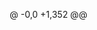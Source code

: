 @ -0,0 +1,352 @@
<!DOCTYPE html>
<html lang="en">
<head>
    <meta charset="UTF-8">
    <meta name="viewport" content="width=device-width, initial-scale=1.0">
    <title>URL to QR Code Generator</title>
    <style>
        * {
            margin: 0;
            padding: 0;
            box-sizing: border-box;
        }
        
        body {
            font-family: -apple-system, BlinkMacSystemFont, 'Segoe UI', Roboto, Oxygen, Ubuntu, Cantarell, sans-serif;
            background: linear-gradient(135deg, #667eea 0%, #764ba2 100%);
            min-height: 100vh;
            display: flex;
            align-items: center;
            justify-content: center;
            padding: 20px;
        }
        
        .container {
            background: rgba(255, 255, 255, 0.95);
            backdrop-filter: blur(10px);
            border-radius: 20px;
            padding: 40px;
            box-shadow: 0 20px 40px rgba(0, 0, 0, 0.1);
            max-width: 500px;
            width: 100%;
            text-align: center;
        }
        
        h1 {
            color: #333;
            margin-bottom: 30px;
            font-size: 2.2em;
            font-weight: 700;
        }
        
        .input-group {
            margin-bottom: 30px;
        }
        
        label {
            display: block;
            margin-bottom: 8px;
            font-weight: 600;
            color: #555;
            text-align: left;
        }
        
        input[type="url"] {
            width: 100%;
            padding: 15px;
            border: 2px solid #e0e0e0;
            border-radius: 12px;
            font-size: 16px;
            transition: all 0.3s ease;
            background: white;
        }
        
        input[type="url"]:focus {
            outline: none;
            border-color: #667eea;
            box-shadow: 0 0 0 3px rgba(102, 126, 234, 0.1);
        }
        
        button {
            background: linear-gradient(135deg, #667eea 0%, #764ba2 100%);
            color: white;
            border: none;
            padding: 15px 30px;
            border-radius: 12px;
            font-size: 16px;
            font-weight: 600;
            cursor: pointer;
            transition: all 0.3s ease;
            width: 100%;
        }
        
        button:hover {
            transform: translateY(-2px);
            box-shadow: 0 10px 20px rgba(102, 126, 234, 0.3);
        }
        
        button:active {
            transform: translateY(0);
        }
        
        .qr-output {
            margin-top: 30px;
            padding: 20px;
            background: white;
            border-radius: 12px;
            box-shadow: 0 5px 15px rgba(0, 0, 0, 0.1);
            display: none;
        }
        
        .qr-output.show {
            display: block;
            animation: fadeIn 0.5s ease;
        }
        
        @keyframes fadeIn {
            from { opacity: 0; transform: translateY(20px); }
            to { opacity: 1; transform: translateY(0); }
        }
        
        canvas {
            border: 1px solid #e0e0e0;
            border-radius: 8px;
        }
        
        .download-btn {
            margin-top: 15px;
            background: #28a745;
            font-size: 14px;
            padding: 10px 20px;
            width: auto;
            display: inline-block;
        }
        
        .download-btn:hover {
            background: #218838;
            box-shadow: 0 5px 15px rgba(40, 167, 69, 0.3);
        }
        
        .error {
            color: #dc3545;
            font-size: 14px;
            margin-top: 5px;
            text-align: left;
        }
        
        @media (max-width: 480px) {
            .container {
                padding: 30px 20px;
            }
            
            h1 {
                font-size: 1.8em;
            }
        }
    </style>
</head>
<body>
    <div class="container">
        <h1>🔗 QR Code Generator</h1>
        
        <form id="qrForm">
            <div class="input-group">
                <label for="urlInput">Enter URL:</label>
                <input 
                    type="url" 
                    id="urlInput" 
                    placeholder="https://example.com"
                    required
                >
                <div id="errorMessage" class="error"></div>
            </div>
            
            <button type="submit">Generate QR Code</button>
        </form>
        
        <div id="qrOutput" class="qr-output">
            <canvas id="qrCanvas"></canvas>
            <button id="downloadBtn" class="download-btn">Download QR Code</button>
        </div>
    </div>

    <script>
        const form = document.getElementById('qrForm');
        const urlInput = document.getElementById('urlInput');
        const errorMessage = document.getElementById('errorMessage');
        const qrOutput = document.getElementById('qrOutput');
        const qrCanvas = document.getElementById('qrCanvas');
        const downloadBtn = document.getElementById('downloadBtn');
        
        function isValidURL(string) {
            try {
                new URL(string);
                return true;
            } catch (_) {
                return false;
            }
        }
        
        function showError(message) {
            errorMessage.textContent = message;
            errorMessage.style.display = 'block';
        }
        
        function hideError() {
            errorMessage.textContent = '';
            errorMessage.style.display = 'none';
        }
        
        // Use Google Charts API to generate QR code
        function generateQRCode(url) {
            const size = '300x300';
            const qrUrl = `https://api.qrserver.com/v1/create-qr-code/?size=${size}&data=${encodeURIComponent(url)}`;
            
            // Create an image element
            const img = new Image();
            img.crossOrigin = 'anonymous';
            
            img.onload = function() {
                // Set canvas size
                qrCanvas.width = 300;
                qrCanvas.height = 300;
                
                // Draw the image on canvas
                const ctx = qrCanvas.getContext('2d');
                ctx.clearRect(0, 0, qrCanvas.width, qrCanvas.height);
                ctx.drawImage(img, 0, 0, 300, 300);
                
                hideError();
                qrOutput.classList.add('show');
            };
            
            img.onerror = function() {
                // Fallback: create a simple QR code pattern if API fails
                showError('QR code service unavailable. Using fallback method.');
                createFallbackQR(url);
            };
            
            img.src = qrUrl;
        }
        
        // Fallback QR code generator (very basic)
        function createFallbackQR(url) {
            qrCanvas.width = 300;
            qrCanvas.height = 300;
            const ctx = qrCanvas.getContext('2d');
            
            // Clear canvas
            ctx.fillStyle = '#ffffff';
            ctx.fillRect(0, 0, 300, 300);
            
            // Create a simple pattern - this is just a placeholder
            // In a real implementation, you'd need a full QR code algorithm
            ctx.fillStyle = '#000000';
            
            // Simple grid pattern as placeholder
            const cellSize = 10;
            const data = url.split('').map(char => char.charCodeAt(0));
            
            for (let i = 0; i < 25; i++) {
                for (let j = 0; j < 25; j++) {
                    const index = (i * 25 + j) % data.length;
                    if (data[index] % 2 === 0) {
                        ctx.fillRect(j * cellSize + 25, i * cellSize + 25, cellSize, cellSize);
                    }
                }
            }
            
            // Add corner markers
            ctx.fillRect(25, 25, 70, 70);
            ctx.fillStyle = '#ffffff';
            ctx.fillRect(35, 35, 50, 50);
            ctx.fillStyle = '#000000';
            ctx.fillRect(45, 45, 30, 30);
            
            qrOutput.classList.add('show');
        }
        
        function downloadQRCode() {
            const link = document.createElement('a');
            link.download = 'qrcode.png';
            link.href = qrCanvas.toDataURL('image/png');
            document.body.appendChild(link);
            link.click();
            document.body.removeChild(link);
        }
        
        form.addEventListener('submit', function(e) {
            e.preventDefault();
            
            const url = urlInput.value.trim();
            
            if (!url) {
                showError('Please enter a URL');
                return;
            }
            
            if (!isValidURL(url)) {
                showError('Please enter a valid URL (include http:// or https://)');
                return;
            }
            
            hideError();
            console.log('Generating QR code for:', url); // Debug log
            generateQRCode(url);
        });
        
        downloadBtn.addEventListener('click', downloadQRCode);
        
        // Clear error when user starts typing
        urlInput.addEventListener('input', function() {
            if (errorMessage.textContent) {
                hideError();
            }
        });
        
        // Auto-add https:// if protocol is missing
        urlInput.addEventListener('blur', function() {
            let value = this.value.trim();
            if (value && !value.match(/^https?:\/\//)) {
                this.value = 'https://' + value;
            }
        });
        
        // URL Query Parameter Support
        function getUrlParameter(name) {
            const urlParams = new URLSearchParams(window.location.search);
            return urlParams.get(name);
        }
        
        function initFromQueryParams() {
            const urlParam = getUrlParameter('url');
            const autoGenerate = getUrlParameter('auto') === 'true';
            
            if (urlParam) {
                // Decode the URL parameter
                const decodedUrl = decodeURIComponent(urlParam);
                urlInput.value = decodedUrl;
                
                // Auto-generate if auto=true parameter is present
                if (autoGenerate) {
                    // Small delay to ensure page is fully loaded
                    setTimeout(() => {
                        if (isValidURL(decodedUrl)) {
                            generateQRCode(decodedUrl);
                        }
                    }, 100);
                }
            }
        }
        
        // Initialize from query parameters on page load
        window.addEventListener('load', initFromQueryParams);
        
        // Test button functionality on page load
        console.log('QR Code Generator loaded successfully');
        console.log('Usage examples:');
        console.log('- Set URL: ?url=https://example.com');
        console.log('- Auto-generate: ?url=https://example.com&auto=true');
    </script>
</body>
</html>
